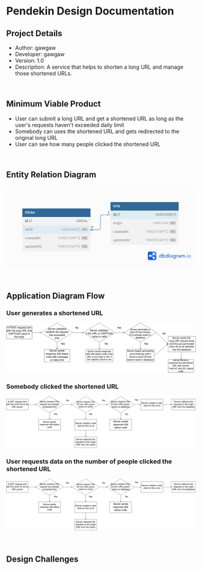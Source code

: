 # Pendekin Design Documentation

## Project Details

- Author: gawgaw
- Developer: gawgaw
- Version: 1.0
- Description: A service that helps to shorten a long URL and manage those shortened URLs.

<br>

## Minimum Viable Product
- User can submit a long URL and get a shortened URL as long as the user's requests haven't exceeded daily limit
- Somebody can uses the shortened URL and gets redirected to the original long URL
- User can see how many people clicked the shortened URL

<br>

## Entity Relation Diagram

![pendekin-ERD](./assets/Pendekin_ERD.png)

<br>

## Application Diagram Flow

### User generates a shortened URL
![pendekin-flow-1](./assets/Generate_Short_URL_Flow.drawio.png)

### Somebody clicked the shortened URL
![pendekin-flow-2](./assets/Click_Short_URL_Flow.drawio.png)

### User requests data on the number of people clicked the shortened URL
![pendekin-flow-3](./assets/Click_Short_URL_Flow.drawio.png)

<br>

## Design Challenges